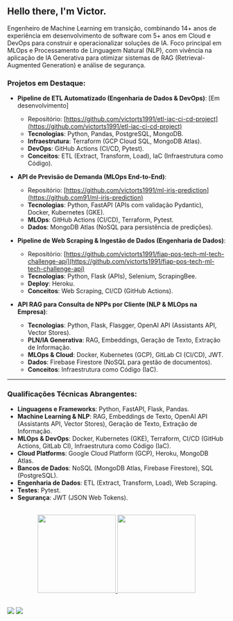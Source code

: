 ## Hello there, I'm Victor.

Engenheiro de Machine Learning em transição, combinando 14+ anos de experiência em desenvolvimento de software com 5+ anos em Cloud e DevOps para construir e operacionalizar soluções de IA. Foco principal em MLOps e Processamento de Linguagem Natural (NLP), com vivência na aplicação de IA Generativa para otimizar sistemas de RAG (Retrieval-Augmented Generation) e análise de segurança.


### Projetos em Destaque:

-   **Pipeline de ETL Automatizado (Engenharia de Dados & DevOps)**: [Em desenvolvimento]
    -   Repositório: [https://github.com/victorts1991/etl-iac-ci-cd-project](https://github.com/victorts1991/etl-iac-ci-cd-project)
    -   **Tecnologias**: Python, Pandas, PostgreSQL, MongoDB.
    -   **Infraestrutura**: Terraform (GCP Cloud SQL, MongoDB Atlas).
    -   **DevOps**: GitHub Actions (CI/CD, Pytest).
    -   **Conceitos**: ETL (Extract, Transform, Load), IaC (Infraestrutura como Código).

-   **API de Previsão de Demanda (MLOps End-to-End)**:
    -   Repositório: [https://github.com/victorts1991/ml-iris-prediction](https://github.com91/ml-iris-prediction)
    -   **Tecnologias**: Python, FastAPI (APIs com validação Pydantic), Docker, Kubernetes (GKE).
    -   **MLOps**: GitHub Actions (CI/CD), Terraform, Pytest.
    -   **Dados**: MongoDB Atlas (NoSQL para persistência de predições).

-   **Pipeline de Web Scraping & Ingestão de Dados (Engenharia de Dados)**:
    -   Repositório: [https://github.com/victorts1991/fiap-pos-tech-ml-tech-challenge-api](https://github.com/victorts1991/fiap-pos-tech-ml-tech-challenge-api)
    -   **Tecnologias**: Python, Flask (APIs), Selenium, ScrapingBee.
    -   **Deploy**: Heroku.
    -   **Conceitos**: Web Scraping, CI/CD (GitHub Actions).

-   **API RAG para Consulta de NPPs por Cliente (NLP & MLOps na Empresa)**:
    -   **Tecnologias**: Python, Flask, Flasgger, OpenAI API (Assistants API, Vector Stores).
    -   **PLN/IA Generativa**: RAG, Embeddings, Geração de Texto, Extração de Informação.
    -   **MLOps & Cloud**: Docker, Kubernetes (GCP), GitLab CI (CI/CD), JWT.
    -   **Dados**: Firebase Firestore (NoSQL para gestão de documentos).
    -   **Conceitos**: Infraestrutura como Código (IaC).

--------------------------------

### Qualificações Técnicas Abrangentes:

-   **Linguagens e Frameworks**: Python, FastAPI, Flask, Pandas.
-   **Machine Learning & NLP**: RAG, Embeddings de Texto, OpenAI API (Assistants API, Vector Stores), Geração de Texto, Extração de Informação.
-   **MLOps & DevOps**: Docker, Kubernetes (GKE), Terraform, CI/CD (GitHub Actions, GitLab CI), Infraestrutura como Código (IaC).
-   **Cloud Platforms**: Google Cloud Platform (GCP), Heroku, MongoDB Atlas.
-   **Bancos de Dados**: NoSQL (MongoDB Atlas, Firebase Firestore), SQL (PostgreSQL).
-   **Engenharia de Dados**: ETL (Extract, Transform, Load), Web Scraping.
-   **Testes**: Pytest.
-   **Segurança**: JWT (JSON Web Tokens).

<br/>

<div align="center">
  <a href="https://github.com/victorts1991">
  <img height="180em" src="https://github-readme-stats.vercel.app/api?username=victorts1991&show_icons=true&theme=dracula&include_all_commits=true&count_private=true"/>
  <img height="180em" src="https://github-readme-stats.vercel.app/api/top-langs/?username=victorts1991&layout=compact&langs_count=7&theme=dracula"/>
</div>
  
   ##
  
<div> 
  <a href = "mailto:victorts1991@gmail.com"><img src="https://img.shields.io/badge/-Gmail-%23333?style=for-the-badge&logo=gmail&logoColor=white" target="_blank"></a>
  <a href="https://www.linkedin.com/in/victor-toupitzen-specian" target="_blank"><img src="https://img.shields.io/badge/-LinkedIn-%230077B5?style=for-the-badge&logo=linkedin&logoColor=white" target="_blank"></a>  
</div>
